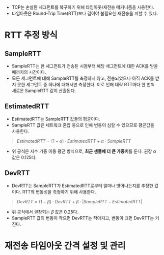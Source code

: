 - TCP는 손실된 세그먼트를 복구하기 위해 타임아웃/재전송 메커니즘을 사용한다.
- 타임아웃은 Round-Trip Time(RTT)보다 길어야 불필요한 재전송을 피할 수 있다.
# RTT 추정 방식
## **SampleRTT**
- SampleRTT는 한 세그먼트가 전송된 시점부터 해당 세그먼트에 대한 ACK를 받을 때까지의 시간이다.
- 모든 세그먼트에 대해 SampleRTT를 측정하지 않고, 전송되었으나 아직 ACK를 받지 못한 세그먼트 중 하나에 대해서만 측정한다. 이로 인해 대략 RTT마다 한 번씩 새로운 SampleRTT 값이 산출된다.
## **EstimatedRTT**
- EstimatedRTT는 SampleRTT 값들의 평균이다.
- SampleRTT 값은 네트워크 혼잡 등으로 인해 변동이 심할 수 있으므로 평균값을 사용한다.
>$EstimatedRTT = (1 - \alpha) \cdot EstimatedRTT + \alpha \cdot SampleRTT$
- 위 공식은 지수 가중 이동 평균 방식으로, **최근 샘플에 더 큰 가중치**를 둔다. 권장 $\alpha$ 값은 0.125다.
## **DevRTT**
- DevRTT는 SampleRTT가 EstimatedRTT로부터 얼마나 벗어나는지를 추정한 값이다. RTT의 변동성을 측정하기 위해 사용한다.
>$DevRTT = (1 - \beta) \cdot DevRTT + \beta \cdot | SampleRTT - EstimatedRTT |$
- 위 공식에서 권장되는 $\beta$ 값은 0.25다.
- SampleRTT 값의 변동이 작으면 DevRTT는 작아지고, 변동이 크면 DevRTT는 커진다.
# 재전송 타임아웃 간격 설정 및 관리
